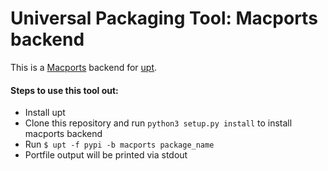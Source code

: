 # Universal Packaging Tool: Macports backend
This is a [Macports](https://www.macports.org) backend for [upt](https://pypi.python.org/pypi/upt).

#### Steps to use this tool out:

- Install upt 
- Clone this repository and run ```python3 setup.py install``` to install macports backend
- Run ```$ upt -f pypi -b macports package_name```
- Portfile output will be printed via stdout
